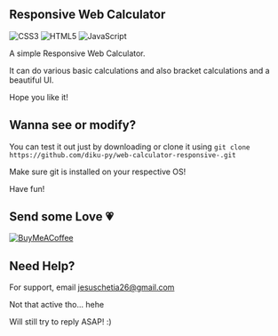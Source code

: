 
## Responsive Web Calculator


![CSS3](https://img.shields.io/badge/css3-%231572B6.svg?style=for-the-badge&logo=css3&logoColor=white) ![HTML5](https://img.shields.io/badge/html5-%23E34F26.svg?style=for-the-badge&logo=html5&logoColor=white) ![JavaScript](https://img.shields.io/badge/javascript-%23323330.svg?style=for-the-badge&logo=javascript&logoColor=%23F7DF1E)

A simple Responsive Web Calculator.

It can do various basic calculations and also bracket calculations and a beautiful UI.

Hope you like it!

## Wanna see or modify?

You can test it out just by downloading or clone it using `git clone https://github.com/diku-py/web-calculator-responsive-.git`

Make sure git is installed on your respective OS!

Have fun!


## Send some Love 💗

[![BuyMeACoffee](https://img.shields.io/badge/Buy%20Me%20a%20Coffee-ffdd00?style=for-the-badge&logo=buy-me-a-coffee&logoColor=black)](https://www.buymeacoffee.com/diku.py)


## Need Help?

For support, email jesuschetia26@gmail.com

Not that active tho... hehe 

Will still try to reply ASAP! :)

